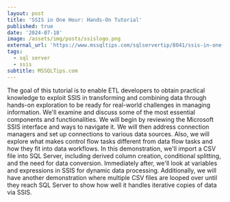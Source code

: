 ```yaml
---
layout: post
title: 'SSIS in One Hour: Hands-On Tutorial'
published: true
date: '2024-07-18'
image: /assets/img/posts/ssislogo.png
external_url: 'https://www.mssqltips.com/sqlservertip/8041/ssis-in-one-hour-hands-on-tutorial/?utm_source=HadiFadlallah'
tags:
  - sql server
  - ssis
subtitle: MSSQLTips.com
---
```

The goal of this tutorial is to enable ETL developers to obtain practical knowledge to exploit SSIS in transforming and combining data through hands-on exploration to be ready for real-world challenges in managing information.
We'll examine and discuss some of the most essential components and functionalities. We will begin by reviewing the Microsoft SSIS interface and ways to navigate it. We will then address connection managers and set up connections to various data sources. Also, we will explore what makes control flow tasks different from data flow tasks and how they fit into data workflows.
In this demonstration, we'll import a CSV file into SQL Server, including derived column creation, conditional splitting, and the need for data conversion. Immediately after, we'll look at variables and expressions in SSIS for dynamic data processing. Additionally, we will have another demonstration where multiple CSV files are looped over until they reach SQL Server to show how well it handles iterative copies of data via SSIS.

